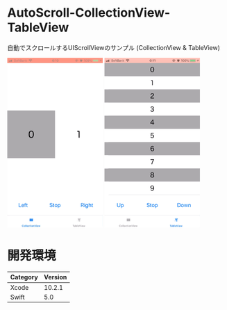 # AutoScroll-CollectionView-TableView
自動でスクロールするUIScrollViewのサンプル (CollectionView &amp; TableView)

<img src="https://github.com/ddd503/Image-Resource/raw/master/autoScroll_collection.gif" width="220"> <img src="https://github.com/ddd503/Image-Resource/raw/master/autoScroll_table.gif" width="220">

# 開発環境
|Category | Version |
|:-----------|:------------|
| Xcode | 10.2.1 |
| Swift | 5.0 |

